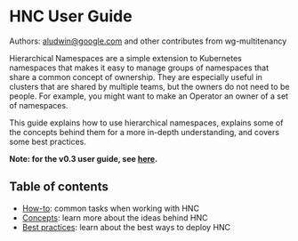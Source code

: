 # HNC User Guide
Authors: aludwin@google.com and other contributes from wg-multitenancy

Hierarchical Namespaces are a simple extension to Kubernetes namespaces that
makes it easy to manage groups of namespaces that share a common concept of
ownership. They are especially useful in clusters that are shared by multiple
teams, but the owners do not need to be people. For example, you might want to
make an Operator an owner of a set of namespaces.

This guide explains how to use hierarchical namespaces, explains some of the
concepts behind them for a more in-depth understanding, and covers some best
practices.

**Note: for the v0.3 user guide, see
[here](https://docs.google.com/document/d/1XVVv1ha4j1WUaszu3mmlACeWPUJXbJhA6zntxswrsco).**

## Table of contents

* [How-to](how-to.md): common tasks when working with HNC
* [Concepts](concepts.md): learn more about the ideas behind HNC
* [Best practices](best-practices.md): learn about the best ways to deploy HNC
